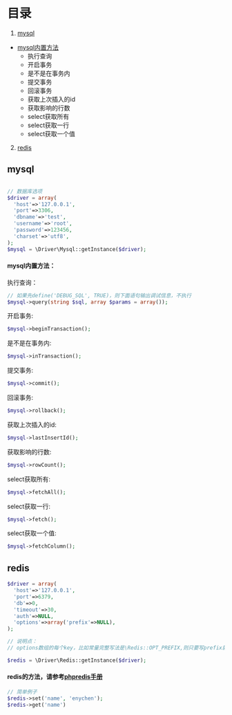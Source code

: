 # 目录
1. [mysql](https://github.com/enychen/yaf-framework/tree/master/application/library/Driver#mysql)
  - [mysql内置方法](https://github.com/enychen/yaf-framework/blob/master/application/library/Driver/README.md#mysql内置方法)
    - 执行查询
    - 开启事务
    - 是不是在事务内
    - 提交事务
    - 回滚事务
    - 获取上次插入的id
    - 获取影响的行数
    - select获取所有
    - select获取一行
    - select获取一个值
2. [redis](https://github.com/enychen/yaf-framework/tree/master/application/library/Driver#redis)

## mysql
```php

// 数据库选项
$driver = array(
  'host'=>'127.0.0.1',
  'port'=>3306,
  'dbname'=>'test',
  'username'=>'root',
  'password'=>123456,
  'charset'=>'utf8',
);
$mysql = \Driver\Mysql::getInstance($driver);

```

#### mysql内置方法：
执行查询：
```php
// 如果先define('DEBUG_SQL', TRUE)，则下面语句输出调试信息，不执行
$mysql->query(string $sql, array $params = array());
```
开启事务:
```php
$mysql->beginTransaction();
```
是不是在事务内:
```php
$mysql->inTransaction();
```
提交事务:
```php
$mysql->commit();
```
回滚事务:
```php
$mysql->rollback();
```
获取上次插入的id:
```php
$mysql->lastInsertId();
```
获取影响的行数:
```php
$mysql->rowCount();
```
select获取所有:
```php
$mysql->fetchAll();
```
select获取一行:
```php
$mysql->fetch();
```
select获取一个值:
```php
$mysql->fetchColumn();
```


## redis
```php
$driver = array(
  'host'=>'127.0.0.1',
  'port'=>6379,
  'db'=>0,
  'timeout'=>30,
  'auth'=>NULL,
  'options'=>array('prefix'=>NULL),
);

// 说明点：
// options数组的每个key，比如常量完整写法是\Redis::OPT_PREFIX,则只要写prefix就行，其他配置以此类推

$redis = \Driver\Redis::getInstance($driver);
```

#### redis的方法，请参考[phpredis手册](https://github.com/phpredis/phpredis)
```php
// 简单例子
$redis->set('name', 'enychen');
$redis->get('name')
```
